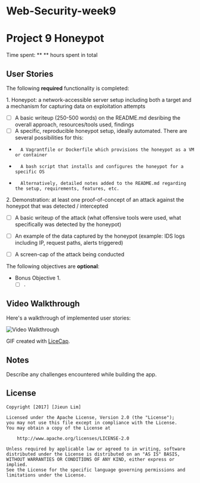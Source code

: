 # Web-Security-week9


# Project 9 Honeypot

Time spent: ** ** hours spent in total

## User Stories

The following **required** functionality is completed:

1\. Honeypot: a network-accessible server setup including both a target and a mechanism for capturing data on exploitation attempts

  * [ ]  A basic writeup (250-500 words) on the README.md desribing the overall approach, resources/tools used, findings 
  * [ ]  A specific, reproducible honeypot setup, ideally automated. There are several possibilities for this:
   *       A Vagrantfile or Dockerfile which provisions the honeypot as a VM or container
   *       A bash script that installs and configures the honeypot for a specific OS
   *       Alternatively, detailed notes added to the README.md regarding the setup, requirements, features, etc.

2\. Demonstration: at least one proof-of-concept of an attack against the honeypot that was detected / intercepted
  * [ ] A basic writeup of the attack (what offensive tools were used, what specifically was detected by the honeypot)
  * [ ] An example of the data captured by the honeypot (example: IDS logs including IP, request paths, alerts triggered)
  * [ ] A screen-cap of the attack being conducted


The following objectives are **optional**:

* Bonus Objective 1\.
  * [ ]  .

## Video Walkthrough

Here's a walkthrough of implemented user stories:

<img src='http://i.imgur.com/QTvkdLJ.gif' title='Video Walkthrough' width='' alt='Video Walkthrough' />

GIF created with [LiceCap](http://www.cockos.com/licecap/).

## Notes

Describe any challenges encountered while building the app.

## License

    Copyright [2017] [Jieun Lim]

    Licensed under the Apache License, Version 2.0 (the "License");
    you may not use this file except in compliance with the License.
    You may obtain a copy of the License at

        http://www.apache.org/licenses/LICENSE-2.0

    Unless required by applicable law or agreed to in writing, software
    distributed under the License is distributed on an "AS IS" BASIS,
    WITHOUT WARRANTIES OR CONDITIONS OF ANY KIND, either express or implied.
    See the License for the specific language governing permissions and
    limitations under the License.
